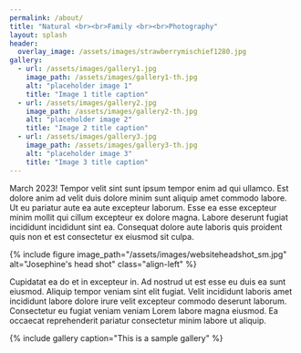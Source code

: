 ```yaml
---
permalink: /about/
title: "Natural <br><br>Family <br><br>Photography"
layout: splash
header:
  overlay_image: /assets/images/strawberrymischief1280.jpg
gallery:
  - url: /assets/images/gallery1.jpg
    image_path: /assets/images/gallery1-th.jpg
    alt: "placeholder image 1"
    title: "Image 1 title caption"
  - url: /assets/images/gallery2.jpg
    image_path: /assets/images/gallery2-th.jpg
    alt: "placeholder image 2"
    title: "Image 2 title caption"
  - url: /assets/images/gallery3.jpg
    image_path: /assets/images/gallery3-th.jpg
    alt: "placeholder image 3"
    title: "Image 3 title caption"
---
```


March 2023! Tempor velit sint sunt ipsum tempor enim ad qui ullamco. Est dolore anim ad velit duis dolore minim sunt aliquip amet commodo labore. Ut eu pariatur aute ea aute excepteur laborum. Esse ea esse excepteur minim mollit qui cillum excepteur ex dolore magna. Labore deserunt fugiat incididunt incididunt sint ea. Consequat dolore aute laboris quis proident quis non et est consectetur ex eiusmod sit culpa.

{% include figure image_path="/assets/images/websiteheadshot_sm.jpg" alt="Josephine's head shot" class="align-left" %}

Cupidatat ea do et in excepteur in. Ad nostrud ut est esse eu duis ea sunt eiusmod. Aliquip tempor veniam sint elit fugiat. Velit incididunt laboris amet incididunt labore dolore irure velit excepteur commodo deserunt laborum. Consectetur eu fugiat veniam veniam Lorem labore magna eiusmod. Ea occaecat reprehenderit pariatur consectetur minim labore ut aliquip.

{% include gallery caption="This is a sample gallery" %}
